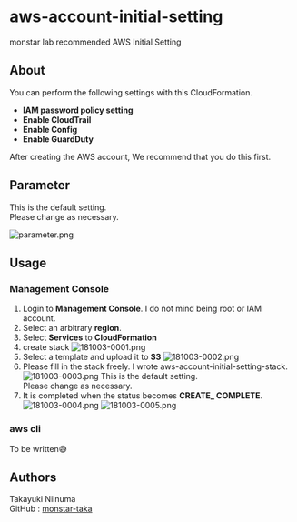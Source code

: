 # aws-account-initial-setting
monstar lab recommended AWS Initial Setting

## About
You can perform the following settings with this CloudFormation.

- **IAM password policy setting**
- **Enable CloudTrail**
- **Enable Config**
- **Enable GuardDuty**

After creating the AWS account, We recommend that you do this first.

## Parameter
This is the default setting.  
Please change as necessary.

![parameter.png](https://github.com/monstar-lab/aws-account-initial-setting/blob/master/images/parameter.png)

## Usage
### Management Console
1. Login to **Management Console**. I do not mind being root or IAM account.
2. Select an arbitrary **region**.
3. Select **Services** to **CloudFormation**
4. create stack
![181003-0001.png](https://github.com/monstar-lab/aws-account-initial-setting/blob/master/images/181003-0001.png)
5. Select a template and upload it to **S3**
![181003-0002.png](https://github.com/monstar-lab/aws-account-initial-setting/blob/master/images/181003-0002.png)
6. Please fill in the stack freely. I wrote aws-account-initial-setting-stack.
![181003-0003.png](https://github.com/monstar-lab/aws-account-initial-setting/blob/master/images/181003-0003.png)
This is the default setting.  
Please change as necessary.
7. It is completed when the status becomes **CREATE_ COMPLETE**.
![181003-0004.png](https://github.com/monstar-lab/aws-account-initial-setting/blob/master/images/181003-0004.png)
![181003-0005.png](https://github.com/monstar-lab/aws-account-initial-setting/blob/master/images/181003-0005.png)

### aws cli
To be written:sweat_smile:

## Authors
Takayuki Niinuma  
GitHub : [monstar-taka](https://github.com/monstar-taka)
